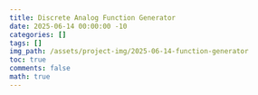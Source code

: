 ```yaml
---
title: Discrete Analog Function Generator
date: 2025-06-14 00:00:00 -10
categories: []
tags: []
img_path: /assets/project-img/2025-06-14-function-generator
toc: true
comments: false
math: true
---
```

<object data="/assets/project-img/2025-06-14-function-generator/ee308_project_report.pdf" width="750" height="750" type='application/pdf'></object>

